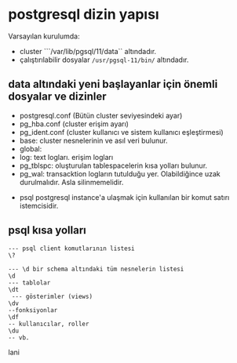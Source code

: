 # postgresql dizin yapısı
Varsayılan kurulumda:
- cluster ```/var/lib/pgsql/11/data`` altındadır. 
- çalıştırılabilir dosyalar ```/usr/pgsql-11/bin/``` altındadır.

## data altındaki yeni başlayanlar için önemli dosyalar ve dizinler
- postgresql.conf (Bütün cluster seviyesindeki ayar) 
- pg_hba.conf (cluster erişim ayarı)
- pg_ident.conf (cluster kullanıcı ve sistem kullanıcı eşleştirmesi)
- base: cluster nesnelerinin ve asıl veri bulunur.
- global: 
- log: text logları. erişim logları
- pg_tblspc: oluşturulan tablespacelerin kısa yolları bulunur.
- pg_wal: transacktion logların tutulduğu yer. Olabildiğince uzak durulmalıdır. Asla silinmemelidir. 

* psql postgresql instance'a ulaşmak için kullanılan bir komut satırı istemcisidir. 
## psql kısa yolları
```
--- psql client komutlarının listesi
\? 

--- \d bir schema altındaki tüm nesnelerin listesi
\d
--- tablolar
\dt
 --- gösterimler (views)
\dv
--fonksiyonlar
\df
-- kullanıcılar, roller
\du
-- vb.
```
lani 
